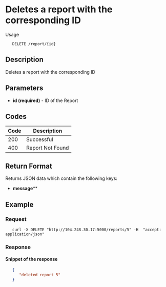 # Deletes a report with the corresponding ID

Usage
```
   DELETE /report/{id}
```
## Description
Deletes a report with the corresponding ID

## Parameters
- **id (required)** - ID of the Report

## Codes

| Code | Description |
| ---- | ---------- |
| 200  | Successful |
| 400  | Report Not Found |

## Return Format
Returns JSON data which contain the following keys:
- **message****

## Example

### Request
```
   curl -X DELETE "http://104.248.30.17:5000/reports/5" -H  "accept: application/json"
```
### Response
#### Snippet of the response ####
``` json
   {
      "deleted report 5"
   }
```
